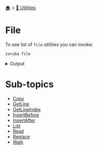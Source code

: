 <!--startTocheader-->
[🏠](../../README.md) > [🔧 Utilities](../README.md)
# File
<!--endTocheader-->

To see list of `file` utilities you can invoke:

<!--startCode-->
```bash
zaruba file
```
 
<details>
<summary>Output</summary>
 
```````
File manipulation utilities

Usage:
  zaruba file [command]

Available Commands:
  copy         Copy files/folders recursively
  getLine      Return desired line of a file content
  getLineIndex Get line index from a file content matching the pattern
  insertAfter  Insert a new content at a file name after a particular index
  insertBefore Insert a new content at a file name before a particular index
  list         List files/folders in a path
  read         Read text from file
  replace      Replace a new content at a file name at a particular index
  walk         List files/folder in a path, recursively

Flags:
  -h, --help   help for file

Use "zaruba file [command] --help" for more information about a command.
```````
</details>
<!--endCode-->


<!--startTocSubTopic-->
# Sub-topics
* [Copy](copy.md)
* [GetLine](getline.md)
* [GetLineIndex](getlineindex.md)
* [InsertBefore](insertbefore.md)
* [InsertAfter](insertafter.md)
* [List](list.md)
* [Read](read.md)
* [Replace](replace.md)
* [Walk](walk.md)
<!--endTocSubTopic-->